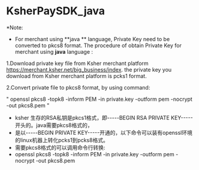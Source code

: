 # KsherPaySDK_java

 *Note:
 * For merchant using **java ** language, Private Key need to be converted to pkcs8 format. 
  The procedure of obtain Private Key for merchant using **java** language :
 
 1.Download private key file from Ksher merchant platform  https://merchant.ksher.net/big_business/index.
  the private key you download from Ksher merchant platform  is pcks1 format.
  
 2.Convert private file to pkcs8 format, by using command:
  
   " openssl pkcs8 -topk8 -inform PEM -in private.key -outform pem -nocrypt -out pkcs8.pem "
   
  
  
 * ksher 生存的RSA私钥是pkcs1格式，即-----BEGIN RSA PRIVATE KEY----- 开头的。java需要pkcs8格式的，
 * 是以-----BEGIN PRIVATE KEY-----开通的，以下命令可以装有openssl环境的linux机器上转化pcks1到pcks8格式。
 * 需要pkcs8格式的可以调用命令行转换:
 * openssl pkcs8 -topk8 -inform PEM -in private.key -outform pem -nocrypt -out pkcs8.pem
